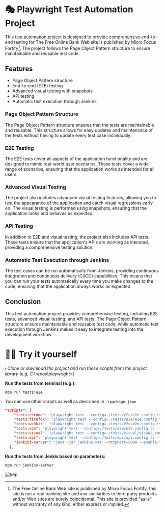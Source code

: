 # :performing_arts: Playwright Test Automation Project

This test automation project is designed to provide comprehensive end-to-end testing for The Free Online Bank Web site is published by Micro Focus Fortify[^1]. The project follows the Page Object Pattern structure to ensure maintainable and reusable test code.

## Features

* Page Object Pattern structure
* End-to-end (E2E) testing
* Advanced visual testing with snapshots
* API testing
* Automatic test execution through Jenkins

### Page Object Pattern Structure

The Page Object Pattern structure ensures that the tests are maintainable and reusable. This structure allows for easy updates and maintenance of the tests without having to update every test case individually.

### E2E Testing

The E2E tests cover all aspects of the application functionality and are designed to mimic real-world user scenarios. These tests cover a wide range of scenarios, ensuring that the application works as intended for all users.

### Advanced Visual Testing

The project also includes advanced visual testing features, allowing you to test the appearance of the application and catch visual regressions early on. The visual testing is performed using snapshots, ensuring that the application looks and behaves as expected.

### API Testing

In addition to E2E and visual testing, the project also includes API tests. These tests ensure that the application's APIs are working as intended, providing a comprehensive testing solution.

### Automatic Test Execution through Jenkins

The test cases can be run automatically from Jenkins, providing continuous integration and continuous delivery (CI/CD) capabilities. This means that you can run your tests automatically every time you make changes to the code, ensuring that the application always works as expected.

## Conclusion

This test automation project provides comprehensive testing, including E2E tests, advanced visual testing, and API tests. The Page Object Pattern structure ensures maintainable and reusable test code, while automatic test execution through Jenkins makes it easy to integrate testing into the development workflow.

# 👨‍🔧 Try it yourself

ℹ️ _Clone or download the project and run these scripts from the project library (e.g. C:\repos\playwright>)_

**Run the tests from terminal (e.g.):** 
```shell
npm run tests:e2e
```
You can use other scripts as well as described in `.\package.json`

```json
"scripts": {
    "tests:chrome": "playwright test --config=./tests/e2e/e2e.config.ts --project=Chromium --reporter=list",
    "tests:firefox": "playwright test --config=./tests/e2e/e2e.config.ts --project=Firefox --reporter=list",
    "tests:webkit": "playwright test --config=./tests/e2e/e2e.config.ts --project=Webkit --reporter=list",
    "tests:e2e": "playwright test --config=./tests/e2e/e2e.config.ts --project=Chromium --reporter=list",
    "tests:visual": "playwright test --config=./tests/visual/visual.config.ts --project=Chromium --update-snapshots --reporter=list",
    "tests:api": "playwright test --config=./tests/api/api.config.ts --project=Chromium --reporter=list",
    "jenkins-server": "java -jar jenkins.war --httpPort=8080 --enable-future-java"
  },
```

**Run the tests from Jenkis based on parameters:**
```shell
npm run jenkins-server
```

![kép](https://user-images.githubusercontent.com/13703469/226626739-5529b326-d820-4acc-b176-28c1727a9a8c.png)


[^1]: The Free Online Bank Web site is published by Micro Focus Fortify, this site is not a real banking site and any similarities to third party products and/or Web sites are purely coincidental. This site is provided "as is" without warranty of any kind, either express or implied.
